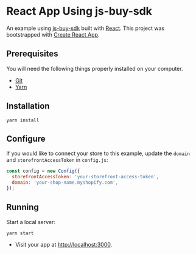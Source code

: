 # React App Using js-buy-sdk

An example using [js-buy-sdk](https://github.com/Shopify/js-buy-sdk) built with [React](https://facebook.github.io/react/). This project was bootstrapped with [Create React App](https://github.com/facebookincubator/create-react-app).

## Prerequisites

You will need the following things properly installed on your computer.

* [Git](https://git-scm.com/)
* [Yarn](https://yarnpkg.com/en/)

## Installation

```
yarn install
```

## Configure

If you would like to connect your store to this example, update the `domain` and `storefrontAccessToken` in `config.js`:

```js
const config = new Config({
  storefrontAccessToken: 'your-storefront-access-token',
  domain: 'your-shop-name.myshopify.com',
});
```

## Running

Start a local server:

```
yarn start
```
* Visit your app at [http://localhost:3000](http://localhost:3000).
